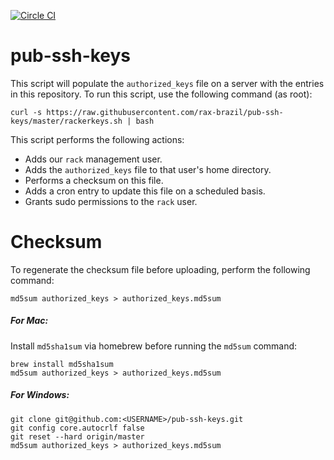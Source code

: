 [![Circle CI](https://circleci.com/gh/rax-brazil/pub-ssh-keys.svg?style=svg)](https://circleci.com/gh/rax-brazil/pub-ssh-keys)

pub-ssh-keys
============
This script will populate the `authorized_keys` file on a server with the entries in this repository. To run this script, use the following command (as root):

```
curl -s https://raw.githubusercontent.com/rax-brazil/pub-ssh-keys/master/rackerkeys.sh | bash
```

This script performs the following actions:

 * Adds our `rack` management user.
 * Adds the `authorized_keys` file to that user's home directory.
 * Performs a checksum on this file.
 * Adds a cron entry to update this file on a scheduled basis.
 * Grants sudo permissions to the `rack` user.

Checksum
========

To regenerate the checksum file before uploading, perform the following command:
```
md5sum authorized_keys > authorized_keys.md5sum
```
##### For Mac:
Install `md5sha1sum` via homebrew before running the `md5sum` command:
```
brew install md5sha1sum
md5sum authorized_keys > authorized_keys.md5sum
```

##### For Windows:
```
git clone git@github.com:<USERNAME>/pub-ssh-keys.git
git config core.autocrlf false
git reset --hard origin/master
md5sum authorized_keys > authorized_keys.md5sum
```
